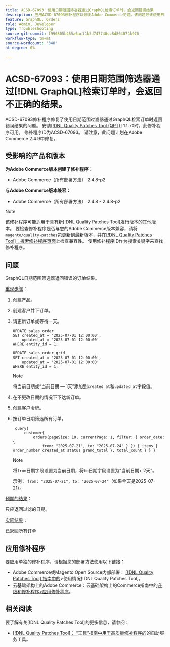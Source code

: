 ```yaml
---
title: ACSD-67093：使用日期范围筛选器通过GraphQL检索订单时，会返回错误结果
description: 应用ACSD-67093修补程序以修复Adobe Commerce问题，该问题导致使用日期范围过滤器通过GraphQL检索订单时返回错误结果。
feature: GraphQL, Orders
role: Admin, Developer
type: Troubleshooting
source-git-commit: f990805b455a6ac11b5d747748cc8d804071b970
workflow-type: tm+mt
source-wordcount: '348'
ht-degree: 0%

---
```


# ACSD-67093：使用日期范围筛选器通过[!DNL GraphQL]检索订单时，会返回不正确的结果。

ACSD-67093修补程序修复了使用日期范围过滤器通过GraphQL检索订单时返回错误结果的问题。 安装[[!DNL Quality Patches Tool (QPT)]](/help/tools/quality-patches-tool/quality-patches-tool-to-self-serve-quality-patches.md) 1.1.70时，此修补程序可用。 修补程序ID为ACSD-67093。 请注意，此问题计划在Adobe Commerce 2.4.9中修复。

## 受影响的产品和版本

**为Adobe Commerce版本创建了修补程序：**

* Adobe Commerce（所有部署方法） 2.4.8-p2

**与Adobe Commerce版本兼容：**

* Adobe Commerce（所有部署方法） 2.4.8 - 2.4.8-p2

>[!NOTE]
>
>该修补程序可能适用于具有新[!DNL Quality Patches Tool]发行版本的其他版本。 要检查修补程序是否与您的Adobe Commerce版本兼容，请将`magento/quality-patches`包更新到最新版本，并在[[!DNL Quality Patches Tool]：搜索修补程序页面](https://experienceleague.adobe.com/tools/commerce-quality-patches/index.html?lang=zh-Hans)上检查兼容性。 使用修补程序ID作为搜索关键字来查找修补程序。

## 问题

GraphQL日期范围筛选器返回错误的订单结果。

<u>重现步骤</u>：

1. 创建产品。
1. 创建客户并下订单。
1. 请更新订单或等待一天。

   ```
   UPDATE sales_order
   SET created_at = '2025-07-01 12:00:00',
       updated_at = '2025-07-01 12:00:00'
   WHERE entity_id = 1;
   
   UPDATE sales_order_grid
   SET created_at = '2025-07-01 12:00:00',
       updated_at = '2025-07-01 12:00:00'
   WHERE entity_id = 1;
   ```

   >[!NOTE]
   >
   >将当前日期或“当前日期 — 1天”添加到`created_at`和`updated_at`字段值。

1. 在不更改日期的情况下下达新订单。
1. 创建客户令牌。
1. 按订单日期筛选所有订单。

   ```
    query{
        customer{
            orders(pageSize: 10, currentPage: 1, filter: { order_date: {
                from: "2025-07-21", to: "2025-07-24" } }) { items { order_number created_at status grand_total }, total_count } } }
   ```

   >[!NOTE]
   > 将`from`日期字段设置为当前日期，将`to`日期字段设置为“当前日期+ 2天”。
   >
   > 示例： `from: "2025-07-21"`，`to: "2025-07-24"`（如果今天是2025-07-21）。

<u>预期的结果</u>：

只应返回过滤的日期。

<u>实际结果</u>：

已返回所有订单

## 应用修补程序

要应用单独的修补程序，请根据您的部署方法使用以下链接：

* Adobe Commerce或Magento Open Source内部部署： [[!DNL Quality Patches Tool] 指南中的](/help/tools/quality-patches-tool/usage.md)>使用情况[!DNL Quality Patches Tool]。
* 云基础架构上的Adobe Commerce：云基础架构上的Commerce指南中的[升级和修补程序>应用修补程序](https://experienceleague.adobe.com/docs/commerce-cloud-service/user-guide/develop/upgrade/apply-patches.html?lang=zh-Hans)。

## 相关阅读

要了解有关[!DNL Quality Patches Tool]的更多信息，请参阅：

* [[!DNL Quality Patches Tool]： “工具”指南中用于高质量修补程序的](/help/tools/quality-patches-tool/quality-patches-tool-to-self-serve-quality-patches.md)的自助服务工具。
